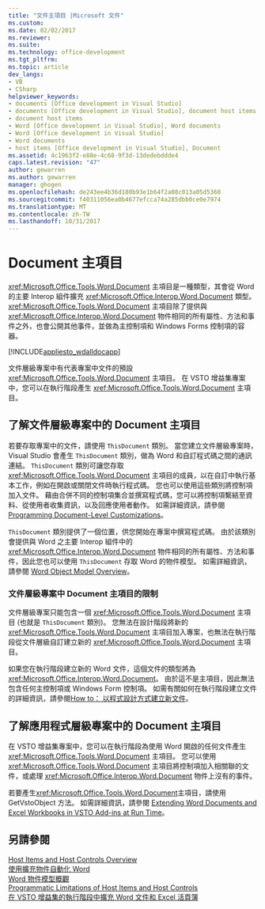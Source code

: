 ```yaml
---
title: "文件主項目 |Microsoft 文件"
ms.custom: 
ms.date: 02/02/2017
ms.reviewer: 
ms.suite: 
ms.technology: office-development
ms.tgt_pltfrm: 
ms.topic: article
dev_langs:
- VB
- CSharp
helpviewer_keywords:
- documents [Office development in Visual Studio]
- documents [Office development in Visual Studio], document host items
- document host items
- Word [Office development in Visual Studio], Word documents
- Word [Office development in Visual Studio]
- Word documents
- host items [Office development in Visual Studio], Document
ms.assetid: 4c1963f2-e88e-4c68-9f3d-13dedebddde4
caps.latest.revision: "47"
author: gewarren
ms.author: gewarren
manager: ghogen
ms.openlocfilehash: de243ee4b36d180b93e1b64f2a08c013a05d5360
ms.sourcegitcommit: f40311056ea0b4677efcca74a285dbb0ce0e7974
ms.translationtype: MT
ms.contentlocale: zh-TW
ms.lasthandoff: 10/31/2017
---
```

# <a name="document-host-item"></a>Document 主項目
  <xref:Microsoft.Office.Tools.Word.Document> 主項目是一種類型，其會從 Word 的主要 Interop 組件擴充 <xref:Microsoft.Office.Interop.Word.Document> 類型。 <xref:Microsoft.Office.Tools.Word.Document> 主項目除了提供與 <xref:Microsoft.Office.Interop.Word.Document> 物件相同的所有屬性、方法和事件之外，也會公開其他事件，並做為主控制項和 Windows Forms 控制項的容器。  
  
 [!INCLUDE[appliesto_wdalldocapp](../vsto/includes/appliesto-wdalldocapp-md.md)]  
  
 文件層級專案中有代表專案中文件的預設 <xref:Microsoft.Office.Tools.Word.Document> 主項目。 在 VSTO 增益集專案中，您可以在執行階段產生 <xref:Microsoft.Office.Tools.Word.Document> 主項目。  
  
## <a name="understanding-the-document-host-item-in-document-level-projects"></a>了解文件層級專案中的 Document 主項目  
 若要存取專案中的文件，請使用 `ThisDocument` 類別。 當您建立文件層級專案時，Visual Studio 會產生 `ThisDocument` 類別，做為 Word 和自訂程式碼之間的通訊連結。 `ThisDocument` 類別可讓您存取 <xref:Microsoft.Office.Tools.Word.Document> 主項目的成員，以在自訂中執行基本工作，例如在開啟或關閉文件時執行程式碼。 您也可以使用這些類別將控制項加入文件。 藉由合併不同的控制項集合並撰寫程式碼，您可以將控制項繫結至資料、從使用者收集資訊，以及回應使用者動作。 如需詳細資訊，請參閱 [Programming Document-Level Customizations](../vsto/programming-document-level-customizations.md)。  
  
 `ThisDocument` 類別提供了一個位置，供您開始在專案中撰寫程式碼。 由於該類別會提供與 Word 之主要 Interop 組件中的 <xref:Microsoft.Office.Interop.Word.Document> 物件相同的所有屬性、方法和事件，因此您也可以使用 `ThisDocument` 存取 Word 的物件模型。 如需詳細資訊，請參閱 [Word Object Model Overview](../vsto/word-object-model-overview.md)。  
  
### <a name="limitations-of-the-document-host-item-in-document-level-projects"></a>文件層級專案中 Document 主項目的限制  
 文件層級專案只能包含一個 <xref:Microsoft.Office.Tools.Word.Document> 主項目 (也就是 `ThisDocument` 類別)。 您無法在設計階段將新的 <xref:Microsoft.Office.Tools.Word.Document> 主項目加入專案，也無法在執行階段從文件層級自訂建立新的 <xref:Microsoft.Office.Tools.Word.Document> 主項目。  
  
 如果您在執行階段建立新的 Word 文件，這個文件的類型將為 <xref:Microsoft.Office.Interop.Word.Document>。 由於這不是主項目，因此無法包含任何主控制項或 Windows Form 控制項。 如需有關如何在執行階段建立文件的詳細資訊，請參閱[How to： 以程式設計方式建立新文件](../vsto/how-to-programmatically-create-new-documents.md)。  
  
## <a name="understanding-document-host-items-in-application-level-projects"></a>了解應用程式層級專案中的 Document 主項目  
 在 VSTO 增益集專案中，您可以在執行階段為使用 Word 開啟的任何文件產生 <xref:Microsoft.Office.Tools.Word.Document> 主項目。 您可以使用 <xref:Microsoft.Office.Tools.Word.Document> 主項目將控制項加入相關聯的文件，或處理 <xref:Microsoft.Office.Interop.Word.Document> 物件上沒有的事件。  
  
 若要產生<xref:Microsoft.Office.Tools.Word.Document>主項目，請使用 GetVstoObject 方法。 如需詳細資訊，請參閱 [Extending Word Documents and Excel Workbooks in VSTO Add-ins at Run Time](../vsto/extending-word-documents-and-excel-workbooks-in-vsto-add-ins-at-run-time.md)。  
  
## <a name="see-also"></a>另請參閱  
 [Host Items and Host Controls Overview](../vsto/host-items-and-host-controls-overview.md)   
 [使用擴充物件自動化 Word](../vsto/automating-word-by-using-extended-objects.md)   
 [Word 物件模型概觀](../vsto/word-object-model-overview.md)   
 [Programmatic Limitations of Host Items and Host Controls](../vsto/programmatic-limitations-of-host-items-and-host-controls.md)   
 [在 VSTO 增益集的執行階段中擴充 Word 文件和 Excel 活頁簿](../vsto/extending-word-documents-and-excel-workbooks-in-vsto-add-ins-at-run-time.md)  
  
  
